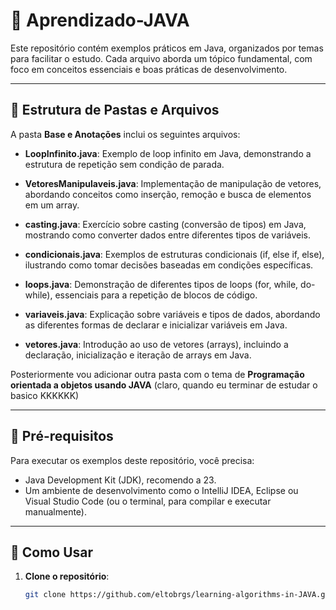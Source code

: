 # 📘 Aprendizado-JAVA

Este repositório contém exemplos práticos em Java, organizados por temas para facilitar o estudo. Cada arquivo aborda um tópico fundamental, com foco em conceitos essenciais e boas práticas de desenvolvimento.

---

## 📂 Estrutura de Pastas e Arquivos

A pasta **Base e Anotações** inclui os seguintes arquivos:

- **LoopInfinito.java**: Exemplo de loop infinito em Java, demonstrando a estrutura de repetição sem condição de parada.
  
- **VetoresManipulaveis.java**: Implementação de manipulação de vetores, abordando conceitos como inserção, remoção e busca de elementos em um array.
  
- **casting.java**: Exercício sobre casting (conversão de tipos) em Java, mostrando como converter dados entre diferentes tipos de variáveis.
  
- **condicionais.java**: Exemplos de estruturas condicionais (if, else if, else), ilustrando como tomar decisões baseadas em condições específicas.
  
- **loops.java**: Demonstração de diferentes tipos de loops (for, while, do-while), essenciais para a repetição de blocos de código.
  
- **variaveis.java**: Explicação sobre variáveis e tipos de dados, abordando as diferentes formas de declarar e inicializar variáveis em Java.
  
- **vetores.java**: Introdução ao uso de vetores (arrays), incluindo a declaração, inicialização e iteração de arrays em Java.

Posteriormente vou adicionar outra pasta com o tema de **Programação orientada a objetos usando JAVA** (claro, quando eu terminar de estudar o basico KKKKKK)


---

## 🔧 Pré-requisitos

Para executar os exemplos deste repositório, você precisa:

- Java Development Kit (JDK), recomendo a 23.
- Um ambiente de desenvolvimento como o IntelliJ IDEA, Eclipse ou Visual Studio Code (ou o terminal, para compilar e executar manualmente).

---

## 🚀 Como Usar

1. **Clone o repositório**:
   ```bash
   git clone https://github.com/eltobrgs/learning-algorithms-in-JAVA.git
